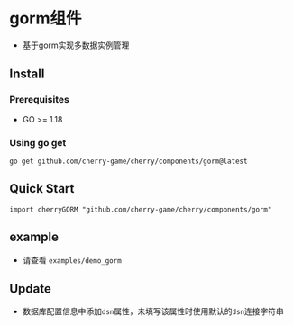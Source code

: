 # gorm组件
- 基于gorm实现多数据实例管理

## Install

### Prerequisites
- GO >= 1.18

### Using go get
```
go get github.com/cherry-game/cherry/components/gorm@latest
```


## Quick Start
```
import cherryGORM "github.com/cherry-game/cherry/components/gorm"
```

## example
- 请查看 `examples/demo_gorm`


## Update
- 数据库配置信息中添加`dsn`属性，未填写该属性时使用默认的`dsn`连接字符串 